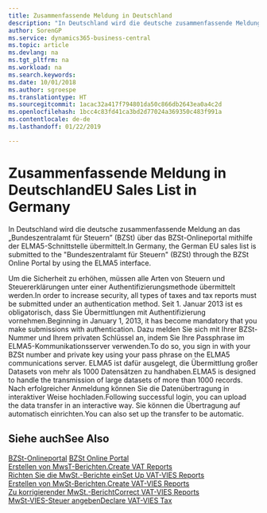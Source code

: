 ```yaml
---
title: Zusammenfassende Meldung in Deutschland
description: "In Deutschland wird die deutsche zusammenfassende Meldung an das „Bundeszentralamt für Steuern” (BZSt) über das BZSt-Onlineportal mithilfe der ELMA5-Schnittstelle übermittelt."
author: SorenGP
ms.service: dynamics365-business-central
ms.topic: article
ms.devlang: na
ms.tgt_pltfrm: na
ms.workload: na
ms.search.keywords: 
ms.date: 10/01/2018
ms.author: sgroespe
ms.translationtype: HT
ms.sourcegitcommit: 1acac32a417f794801da50c866db2643ea0a4c2d
ms.openlocfilehash: 1bcc4c83fd41ca3bd2d77024a369350c483f991a
ms.contentlocale: de-de
ms.lasthandoff: 01/22/2019

---
```


# <a name="eu-sales-list-in-germany"></a><span data-ttu-id="def08-103">Zusammenfassende Meldung in Deutschland</span><span class="sxs-lookup"><span data-stu-id="def08-103">EU Sales List in Germany</span></span>
<span data-ttu-id="def08-104">In Deutschland wird die deutsche zusammenfassende Meldung an das „Bundeszentralamt für Steuern” (BZSt) über das BZSt-Onlineportal mithilfe der ELMA5-Schnittstelle übermittelt.</span><span class="sxs-lookup"><span data-stu-id="def08-104">In Germany, the German EU sales list is submitted to the "Bundeszentralamt für Steuern" (BZSt) through the BZSt Online Portal by using the ELMA5 interface.</span></span>  

<span data-ttu-id="def08-105">Um die Sicherheit zu erhöhen, müssen alle Arten von Steuern und Steuererklärungen unter einer Authentifizierungsmethode übermittelt werden.</span><span class="sxs-lookup"><span data-stu-id="def08-105">In order to increase security, all types of taxes and tax reports must be submitted under an authentication method.</span></span> <span data-ttu-id="def08-106">Seit 1. Januar 2013 ist es obligatorisch, dass Sie Übermittlungen mit Authentifizierung vornehmen.</span><span class="sxs-lookup"><span data-stu-id="def08-106">Beginning in January 1, 2013, it has become mandatory that you make submissions with authentication.</span></span> <span data-ttu-id="def08-107">Dazu melden Sie sich mit Ihrer BZSt-Nummer und Ihrem privaten Schlüssel an, indem Sie Ihre Passphrase im ELMA5-Kommunikationsserver verwenden.</span><span class="sxs-lookup"><span data-stu-id="def08-107">To do so, you sign in with your BZSt number and private key using your pass phrase on the ELMA5 communications server.</span></span> <span data-ttu-id="def08-108">ELMA5 ist dafür ausgelegt, die Übermittlung großer Datasets von mehr als 1000 Datensätzen zu handhaben.</span><span class="sxs-lookup"><span data-stu-id="def08-108">ELMA5 is designed to handle the transmission of large datasets of more than 1000 records.</span></span> <span data-ttu-id="def08-109">Nach erfolgreicher Anmeldung können Sie die Datenübertragung in interaktiver Weise hochladen.</span><span class="sxs-lookup"><span data-stu-id="def08-109">Following successful login, you can upload the data transfer in an interactive way.</span></span> <span data-ttu-id="def08-110">Sie können die Übertragung auf automatisch einrichten.</span><span class="sxs-lookup"><span data-stu-id="def08-110">You can also set up the transfer to be automatic.</span></span>  

## <a name="see-also"></a><span data-ttu-id="def08-111">Siehe auch</span><span class="sxs-lookup"><span data-stu-id="def08-111">See Also</span></span>  
<span data-ttu-id="def08-112">[BZSt-Onlineportal](https://www.bzst.de) </span><span class="sxs-lookup"><span data-stu-id="def08-112">[BZSt Online Portal](https://www.bzst.de) </span></span>  
[<span data-ttu-id="def08-113">Erstellen von MwsT-Berichten.</span><span class="sxs-lookup"><span data-stu-id="def08-113">Create VAT Reports</span></span>](how-to-create-vat-reports.md)  
[<span data-ttu-id="def08-114">Richten Sie die MwSt.-Berichte ein</span><span class="sxs-lookup"><span data-stu-id="def08-114">Set Up VAT-VIES Reports</span></span>](how-to-set-up-vat-reports.md)  
[<span data-ttu-id="def08-115">Erstellen von MwSt-Berichten.</span><span class="sxs-lookup"><span data-stu-id="def08-115">Create VAT-VIES Reports</span></span>](how-to-create-vat-reports.md)  
[<span data-ttu-id="def08-116">Zu korrigierender MwSt.-Bericht</span><span class="sxs-lookup"><span data-stu-id="def08-116">Correct VAT-VIES Reports</span></span>](how-to-correct-vat-reports.md)  
[<span data-ttu-id="def08-117">MwSt-VIES-Steuer angeben</span><span class="sxs-lookup"><span data-stu-id="def08-117">Declare VAT-VIES Tax</span></span>](how-to-declare-vat-vies-tax.md)  


